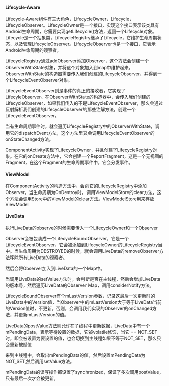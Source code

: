 #### Lifecycle-Aware

Lifecycle-Aware组件有三大角色，LifecycleOwner，Lifecycle，LifecycleObserver。LifecycleOwner是一个接口，实现这个接口表示该类具有Android生命周期，它需要实现getLifecycle()方法，返回一个Lifecycle对象。Lifecycle是一个抽象类，LifecycleRegistry继承了Lifecycle，它维护生命周期状态，以及管理LifecycleObserver。LifecycleObserver也是一个接口，它表示Android生命周期的观察者。

LifecycleRegistry通过addObserver添加Observer，这个方法会创建一个ObserverWithState对象，并将这个对象加入到map中维护起来。ObserverWithState的构造器需要传入我们创建的LifecycleObserver，并得到一个LifecycleEventObserver对象。

LifecycleEventObserver则是事件的真正的接收者，它实现了LifecyleObserver。在ObserverWithState的构造器中，会传入我们创建的LifecycleObserver，如果我们传入的不是LifecycleEventObserver，那么会通过反射解析我们创建的LifecycleObserver的那些注解方法，创建一个LifecycleEventObserver。

当有生命周期事件时，就会遍历LifecycleRegistry中的ObserverWithState，调用它的dispatchEvent方法，这个方法里又会调用LifecycleEventObserver的onStateChanged方法。

ComponentActivity实现了LifecycleOwner，并且创建了LifecycleRegistry对象。在它的onCreate方法中，它会创建一个ReportFragment，这是一个无视图的Fragment，在这个Fragment的生命周期事件中，它会分发事件。

#### ViewModel

在ComponentActivity的构造方法中，会向它的LifecycleRegistry中添加Observer，当生命周期为OnDestroy时，调用ViewModelStore的clear方法，这个方法会调用Store中的ViewModel的clear方法。ViewModelStore用来存放ViewModel

#### LiveData

执行LiveData的observe的时候需要传入一个LifecycleOwner和一个Observer

Observer会被包装成一个LifecycleBoundObserver，它是一个LifecycleEventObserver，它会被添加到LifecycleOwner的LifecycleRegistry当中。当生命周期为DESTROYED的时候，就会调用LiveData的removeObserver方法移除所有LiveData的观察者。

然后会将Observer加入到LiveData的一个Map中。

当调用LiveData的setValue方法时，会判断是否在主线程，然后会增加LiveData的版本号，然后遍历LiveData的Observer Map，调用considerNotify方法。

LifecycleBoundObserver有个mLastVersion参数，记录这最后一次更新时的LiveData中的Version值，当Observer中的mLastVersion大于等于LiveData当前的Version值时，不更新。否则，会调用我们实现的Observer的onChanged方法，并更新mLastVersion的值。

LiveData的postValue方法则允许在子线程中更新数据，LiveData中有一个mPendingData，表示等待设置的数据，它被volatile修饰，当它 == NOT_SET时，即会被设置为要设置的值，也会切换到主线程如果不等于NOT_SET，那么只会重新被赋值

来到主线程中，会取出mPendingData的值，然后设置mPendingData为NOT_SET,然后调用setValue方法。

mPendingData的读写操作都设置了synchronized，保证了多次调用postValue，只有最后一次才会被更新。



